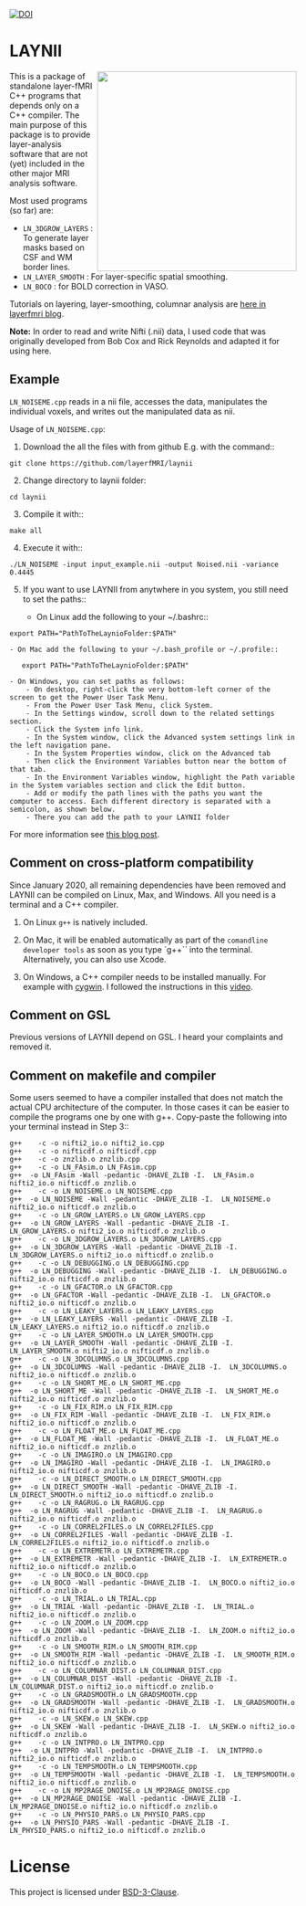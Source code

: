 [![DOI](https://zenodo.org/badge/DOI/10.5281/zenodo.3514298.svg)](https://doi.org/10.5281/zenodo.3514298)

# LAYNII
<img src="https://layerfmri.files.wordpress.com/2018/01/sensory_motor_grid.png" width=350 align="right" />

This is a package of standalone layer-fMRI C++ programs that depends only on a C++ compiler. The main purpose of this package is to provide layer-analysis software that are not (yet) included in the other major MRI analysis software.

Most used programs (so far) are:
- ``LN_3DGROW_LAYERS`` : To generate layer masks based on CSF and WM border lines.
- ``LN_LAYER_SMOOTH`` : For layer-specific spatial smoothing.
- ``LN_BOCO`` : for BOLD correction in VASO.

Tutorials on layering, layer-smoothing, columnar analysis are [here in layerfmri blog](https://layerfmri.com/category/code/).

**Note:** In order to read and write Nifti (.nii) data, I used code that was originally developed from Bob Cox and Rick Reynolds and adapted it for using here.

## Example

``LN_NOISEME.cpp`` reads in a nii file, accesses the data, manipulates the individual voxels, and writes out the manipulated data as nii.

Usage of ``LN_NOISEME.cpp``:

1. Download the all the files with from github E.g. with the command::
```
git clone https://github.com/layerfMRI/laynii
```

2. Change directory to laynii folder:
```
cd laynii
```

3. Compile it with::
```
make all
```
4. Execute it with::
```
./LN_NOISEME -input input_example.nii -output Noised.nii -variance 0.4445
```
5. If you want to use LAYNII from anytwhere in you system, you still need to set the paths::

    - On Linux add the following to your ~/.bashrc::
```
export PATH="PathToTheLaynioFolder:$PATH"
```
    - On Mac add the following to your ~/.bash_profile or ~/.profile::
```
   export PATH="PathToTheLaynioFolder:$PATH"
```
    - On Windows, you can set paths as follows:
        - On desktop, right-click the very bottom-left corner of the screen to get the Power User Task Menu.
        - From the Power User Task Menu, click System.
        - In the Settings window, scroll down to the related settings section.
        - Click the System info link.
        - In the System window, click the Advanced system settings link in the left navigation pane.
        - In the System Properties window, click on the Advanced tab
        - Then click the Environment Variables button near the bottom of that tab.
        - In the Environment Variables window, highlight the Path variable in the System variables section and click the Edit button.
        - Add or modify the path lines with the paths you want the computer to access. Each different directory is separated with a semicolon, as shown below.
        - There you can add the path to your LAYNII folder

For more information see [this blog post](https://layerfmri.com/2017/11/30/using-a-standalone-nii-i-o-in-c/).

## Comment on cross-platform compatibility
Since January 2020, all remaining dependencies have been removed and LAYNII can be compiled on Linux, Max, and Windows. All you need is a terminal and a C++ compiler.

1. On Linux `g++` is natively included.

2. On Mac, it will be enabled automatically as part of the `comandline developer tools` as soon as you type `g++`` into the terminal. Alternatively, you can also use Xcode.

3. On Windows, a C++ compiler needs to be installed manually. For example with [cygwin](https://cygwin.com/). I followed the instructions in this [video](https://www.youtube.com/watch?v=DAlS4hF_PbY).


## Comment on GSL
Previous versions of LAYNII depend on GSL. I heard your complaints and removed it.


## Comment on makefile and compiler
Some users seemed to have a compiler installed that does not match the actual CPU architecture of the computer. In those cases it can be easier to compile the programs one by one with g++. Copy-paste the following into your terminal instead in Step 3::
```
g++    -c -o nifti2_io.o nifti2_io.cpp
g++    -c -o nifticdf.o nifticdf.cpp
g++    -c -o znzlib.o znzlib.cpp
g++    -c -o LN_FAsim.o LN_FAsim.cpp
g++  -o LN_FAsim -Wall -pedantic -DHAVE_ZLIB -I.  LN_FAsim.o nifti2_io.o nifticdf.o znzlib.o
g++    -c -o LN_NOISEME.o LN_NOISEME.cpp
g++  -o LN_NOISEME -Wall -pedantic -DHAVE_ZLIB -I.  LN_NOISEME.o nifti2_io.o nifticdf.o znzlib.o
g++    -c -o LN_GROW_LAYERS.o LN_GROW_LAYERS.cpp
g++  -o LN_GROW_LAYERS -Wall -pedantic -DHAVE_ZLIB -I.  LN_GROW_LAYERS.o nifti2_io.o nifticdf.o znzlib.o
g++    -c -o LN_3DGROW_LAYERS.o LN_3DGROW_LAYERS.cpp
g++  -o LN_3DGROW_LAYERS -Wall -pedantic -DHAVE_ZLIB -I.  LN_3DGROW_LAYERS.o nifti2_io.o nifticdf.o znzlib.o
g++    -c -o LN_DEBUGGING.o LN_DEBUGGING.cpp
g++  -o LN_DEBUGGING -Wall -pedantic -DHAVE_ZLIB -I.  LN_DEBUGGING.o nifti2_io.o nifticdf.o znzlib.o
g++    -c -o LN_GFACTOR.o LN_GFACTOR.cpp
g++  -o LN_GFACTOR -Wall -pedantic -DHAVE_ZLIB -I.  LN_GFACTOR.o nifti2_io.o nifticdf.o znzlib.o
g++    -c -o LN_LEAKY_LAYERS.o LN_LEAKY_LAYERS.cpp
g++  -o LN_LEAKY_LAYERS -Wall -pedantic -DHAVE_ZLIB -I.  LN_LEAKY_LAYERS.o nifti2_io.o nifticdf.o znzlib.o
g++    -c -o LN_LAYER_SMOOTH.o LN_LAYER_SMOOTH.cpp
g++  -o LN_LAYER_SMOOTH -Wall -pedantic -DHAVE_ZLIB -I.  LN_LAYER_SMOOTH.o nifti2_io.o nifticdf.o znzlib.o
g++    -c -o LN_3DCOLUMNS.o LN_3DCOLUMNS.cpp
g++  -o LN_3DCOLUMNS -Wall -pedantic -DHAVE_ZLIB -I.  LN_3DCOLUMNS.o nifti2_io.o nifticdf.o znzlib.o
g++    -c -o LN_SHORT_ME.o LN_SHORT_ME.cpp
g++  -o LN_SHORT_ME -Wall -pedantic -DHAVE_ZLIB -I.  LN_SHORT_ME.o nifti2_io.o nifticdf.o znzlib.o
g++    -c -o LN_FIX_RIM.o LN_FIX_RIM.cpp
g++  -o LN_FIX_RIM -Wall -pedantic -DHAVE_ZLIB -I.  LN_FIX_RIM.o nifti2_io.o nifticdf.o znzlib.o
g++    -c -o LN_FLOAT_ME.o LN_FLOAT_ME.cpp
g++  -o LN_FLOAT_ME -Wall -pedantic -DHAVE_ZLIB -I.  LN_FLOAT_ME.o nifti2_io.o nifticdf.o znzlib.o
g++    -c -o LN_IMAGIRO.o LN_IMAGIRO.cpp
g++  -o LN_IMAGIRO -Wall -pedantic -DHAVE_ZLIB -I.  LN_IMAGIRO.o nifti2_io.o nifticdf.o znzlib.o
g++    -c -o LN_DIRECT_SMOOTH.o LN_DIRECT_SMOOTH.cpp
g++  -o LN_DIRECT_SMOOTH -Wall -pedantic -DHAVE_ZLIB -I.  LN_DIRECT_SMOOTH.o nifti2_io.o nifticdf.o znzlib.o
g++    -c -o LN_RAGRUG.o LN_RAGRUG.cpp
g++  -o LN_RAGRUG -Wall -pedantic -DHAVE_ZLIB -I.  LN_RAGRUG.o nifti2_io.o nifticdf.o znzlib.o
g++    -c -o LN_CORREL2FILES.o LN_CORREL2FILES.cpp
g++  -o LN_CORREL2FILES -Wall -pedantic -DHAVE_ZLIB -I.  LN_CORREL2FILES.o nifti2_io.o nifticdf.o znzlib.o
g++    -c -o LN_EXTREMETR.o LN_EXTREMETR.cpp
g++  -o LN_EXTREMETR -Wall -pedantic -DHAVE_ZLIB -I.  LN_EXTREMETR.o nifti2_io.o nifticdf.o znzlib.o
g++    -c -o LN_BOCO.o LN_BOCO.cpp
g++  -o LN_BOCO -Wall -pedantic -DHAVE_ZLIB -I.  LN_BOCO.o nifti2_io.o nifticdf.o znzlib.o
g++    -c -o LN_TRIAL.o LN_TRIAL.cpp
g++  -o LN_TRIAL -Wall -pedantic -DHAVE_ZLIB -I.  LN_TRIAL.o nifti2_io.o nifticdf.o znzlib.o
g++    -c -o LN_ZOOM.o LN_ZOOM.cpp
g++  -o LN_ZOOM -Wall -pedantic -DHAVE_ZLIB -I.  LN_ZOOM.o nifti2_io.o nifticdf.o znzlib.o
g++    -c -o LN_SMOOTH_RIM.o LN_SMOOTH_RIM.cpp
g++  -o LN_SMOOTH_RIM -Wall -pedantic -DHAVE_ZLIB -I.  LN_SMOOTH_RIM.o nifti2_io.o nifticdf.o znzlib.o
g++    -c -o LN_COLUMNAR_DIST.o LN_COLUMNAR_DIST.cpp
g++  -o LN_COLUMNAR_DIST -Wall -pedantic -DHAVE_ZLIB -I.  LN_COLUMNAR_DIST.o nifti2_io.o nifticdf.o znzlib.o
g++    -c -o LN_GRADSMOOTH.o LN_GRADSMOOTH.cpp
g++  -o LN_GRADSMOOTH -Wall -pedantic -DHAVE_ZLIB -I.  LN_GRADSMOOTH.o nifti2_io.o nifticdf.o znzlib.o
g++    -c -o LN_SKEW.o LN_SKEW.cpp
g++  -o LN_SKEW -Wall -pedantic -DHAVE_ZLIB -I.  LN_SKEW.o nifti2_io.o nifticdf.o znzlib.o
g++    -c -o LN_INTPRO.o LN_INTPRO.cpp
g++  -o LN_INTPRO -Wall -pedantic -DHAVE_ZLIB -I.  LN_INTPRO.o nifti2_io.o nifticdf.o znzlib.o
g++    -c -o LN_TEMPSMOOTH.o LN_TEMPSMOOTH.cpp
g++  -o LN_TEMPSMOOTH -Wall -pedantic -DHAVE_ZLIB -I.  LN_TEMPSMOOTH.o nifti2_io.o nifticdf.o znzlib.o
g++    -c -o LN_MP2RAGE_DNOISE.o LN_MP2RAGE_DNOISE.cpp
g++  -o LN_MP2RAGE_DNOISE -Wall -pedantic -DHAVE_ZLIB -I.  LN_MP2RAGE_DNOISE.o nifti2_io.o nifticdf.o znzlib.o
g++    -c -o LN_PHYSIO_PARS.o LN_PHYSIO_PARS.cpp
g++  -o LN_PHYSIO_PARS -Wall -pedantic -DHAVE_ZLIB -I.  LN_PHYSIO_PARS.o nifti2_io.o nifticdf.o znzlib.o
```

# License
This project is licensed under [BSD-3-Clause](https://opensource.org/licenses/BSD-3-Clause).
